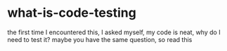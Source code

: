 # what-is-code-testing
the first time I encountered this, I asked myself, my code is neat, why do I need to test it? maybe you have the same question, so read this
